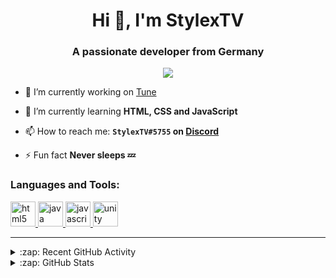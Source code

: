<h1 align="center">Hi 👋, I'm StylexTV</h1>
<h3 align="center">A passionate developer from Germany</h3>

<p align="center">
  <a href="https://github.com/ryo-ma/github-profile-trophy"><img alig src="https://github-profile-trophy.vercel.app/?username=stylextv&row=1&column=1&theme=flat&rank=SECRET,SSS,SS,S,AAA" /></a>
</p>

- 🔭 I’m currently working on [Tune](https://github.com/StylexTV/Tune)

- 🌱 I’m currently learning **HTML, CSS and JavaScript**

- 📫 How to reach me: **`StylexTV#5755` on [Discord](https://discord.com/)**

- ⚡ Fun fact **Never sleeps 💤**


<h3 align="left">Languages and Tools:</h3>
<p align="left"> <a href="https://www.w3.org/html/" target="_blank"> <img src="https://devicons.github.io/devicon/devicon.git/icons/html5/html5-original-wordmark.svg" alt="html5" width="40" height="40"/> </a> <a href="https://www.java.com" target="_blank"> <img src="https://devicons.github.io/devicon/devicon.git/icons/java/java-original-wordmark.svg" alt="java" width="40" height="40"/> </a> <a href="https://developer.mozilla.org/en-US/docs/Web/JavaScript" target="_blank"> <img src="https://devicons.github.io/devicon/devicon.git/icons/javascript/javascript-original.svg" alt="javascript" width="40" height="40"/> </a> <a href="https://unity.com/" target="_blank"> <img src="https://www.vectorlogo.zone/logos/unity3d/unity3d-icon.svg" alt="unity" width="40" height="40"/> </a> </p>

---

<details>
  <summary>:zap: Recent GitHub Activity</summary>

<!--START_SECTION:activity-->
1. 🗣 Commented on [#22](https://github.com/StylexTV/GSigns/issues/22) in [StylexTV/GSigns](https://github.com/StylexTV/GSigns)
2. 🗣 Commented on [#22](https://github.com/StylexTV/GSigns/issues/22) in [StylexTV/GSigns](https://github.com/StylexTV/GSigns)
3. 🗣 Commented on [#21](https://github.com/StylexTV/GSigns/issues/21) in [StylexTV/GSigns](https://github.com/StylexTV/GSigns)
<!--END_SECTION:activity-->

</details>

<details>
  <summary>:zap: GitHub Stats</summary>

  <img align="left" alt="StylexTV's GitHub Stats" src="https://github-readme-stats.codestackr.vercel.app/api?username=StylexTV&show_icons=true&hide_border=true" />

</details>

